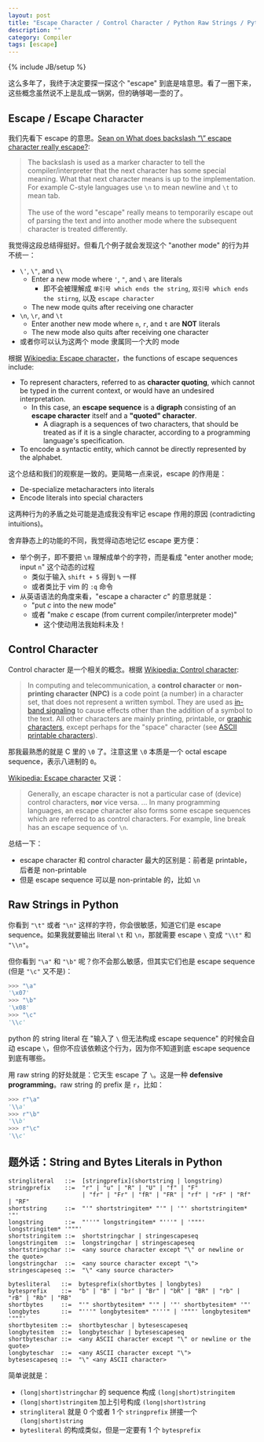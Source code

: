 ```yaml
---
layout: post
title: "Escape Character / Control Character / Python Raw Strings / Python String and Bytes Literals"
description: ""
category: Compiler
tags: [escape]
---
```

{% include JB/setup %}

这么多年了，我终于决定要探一探这个 "escape" 到底是啥意思。看了一圈下来，这些概念虽然说不上是乱成一锅粥，但的确够喝一壶的了。

## Escape / Escape Character

我们先看下 escape 的意思。[Sean on What does backslash “\” escape character really escape?](https://softwareengineering.stackexchange.com/a/112733):

> The backslash is used as a marker character to tell the compiler/interpreter that the next character has some special meaning. What that next character means is up to the implementation. For example C-style languages use `\n` to mean newline and `\t` to mean tab.  
> <br/>
> The use of the word "escape" really means to temporarily escape out of parsing the text and into another mode where the subsequent character is treated differently.

我觉得这段总结得挺好。但看几个例子就会发现这个 "another mode" 的行为并不统一：

- `\'`, `\"`, and `\\`
  - Enter a new mode where `'`, `"`, and `\` are literals
    - 即不会被理解成 `单引号 which ends the string`, `双引号 which ends the stirng`, 以及 `escape character`
  - The new mode quits after receiving one character
- `\n`, `\r`, and `\t`
  - Enter another new mode where `n`, `r`, and `t` are **NOT** literals
  - The new mode also quits after receiving one character
- 或者你可以认为这两个 mode 隶属同一个大的 mode

根据 [Wikipedia: Escape character](https://en.wikipedia.org/wiki/Escape_character)，the functions of escape sequences include:

- To represent characters, referred to as **character quoting**, which cannot be typed in the current context, or would have an undesired interpretation. 
  - In this case, an **escape sequence** is a **digraph** consisting of an **escape character** itself and a **"quoted" character**.
    - A diagraph is a sequences of two characters, that should be treated as if it is a single character, according to a programming language's specification.
- To encode a syntactic entity, which cannot be directly represented by the alphabet.

这个总结和我们的观察是一致的。更简略一点来说，escape 的作用是：

- De-specialize metacharacters into literals
- Encode literals into special characters

这两种行为的矛盾之处可能是造成我没有牢记 escape 作用的原因 (contradicting intuitions)。

舍弃静态上的功能的不同，我觉得动态地记忆 escape 更方便：

- 举个例子，即不要把 `\n` 理解成单个的字符，而是看成 "enter another mode; input `n`" 这个动态的过程
  - 类似于输入 `shift + 5` 得到 `%` 一样
  - 或者类比于 vim 的 `:q` 命令
- 从英语语法的角度来看，"escape a character $c$" 的意思就是：
  - "put $c$ into the new mode"
  - 或者 "make $c$ escape (from current compiler/interpreter mode)"
    - 这个使动用法我始料未及！

## Control Character

Control character 是一个相关的概念。根据 [Wikipedia: Control character](https://en.wikipedia.org/wiki/Control_character):

> In computing and telecommunication, a **control character** or **non-printing character (NPC)** is a code point (a number) in a character set, that does not represent a written symbol. They are used as [in-band signaling](https://en.wikipedia.org/wiki/In-band_signaling) to cause effects other than the addition of a symbol to the text. All other characters are mainly printing, printable, or [graphic characters](https://en.wikipedia.org/wiki/Graphic_character), except perhaps for the "space" character (see [ASCII printable characters](https://en.wikipedia.org/wiki/ASCII_printable_characters)).

那我最熟悉的就是 C 里的 `\0` 了。注意这里 `\0` 本质是一个 octal escape sequence，表示八进制的 `0`。

[Wikipedia: Escape character](https://en.wikipedia.org/wiki/Escape_character) 又说：

> Generally, an escape character is not a particular case of (device) control characters, **nor** vice versa.
> ...
> In many programming languages, an escape character also forms some escape sequences which are referred to as control characters. For example, line break has an escape sequence of `\n`.

总结一下：

- escape character 和 control character 最大的区别是：前者是 printable，后者是 non-printable
- 但是 escape sequence 可以是 non-printable 的，比如 `\n`

## Raw Strings in Python

你看到 `"\t"` 或者 `"\n"` 这样的字符，你会很敏感，知道它们是 escape sequence。如果我就要输出 literal `\t` 和 `\n`，那就需要 escape `\` 变成 `"\\t"` 和 `"\\n"`。

但你看到 `"\a"` 和 `"\b"` 呢？你不会那么敏感，但其实它们也是 escape sequence (但是 `"\c"` 又不是)：

```python
>>> "\a"
'\x07'
>>> "\b"
'\x08'
>>> "\c"
'\\c'
```

python 的 string literal 在 "输入了 `\` 但无法构成 escape sequence" 的时候会自动 escape `\`，但你不应该依赖这个行为，因为你不知道到底 escape sequence 到底有哪些。

用 raw string 的好处就是：它天生 escape 了 `\`。这是一种 **defensive programming**。raw string 的 prefix 是 `r`，比如：

```python
>>> r"\a"
'\\a'
>>> r"\b"
'\\b'
>>> r"\c"
'\\c'
```

## 题外话：String and Bytes Literals in Python

```ebnf
stringliteral   ::=  [stringprefix](shortstring | longstring)
stringprefix    ::=  "r" | "u" | "R" | "U" | "f" | "F"
                     | "fr" | "Fr" | "fR" | "FR" | "rf" | "rF" | "Rf" | "RF"
shortstring     ::=  "'" shortstringitem* "'" | '"' shortstringitem* '"'
longstring      ::=  "'''" longstringitem* "'''" | '"""' longstringitem* '"""'
shortstringitem ::=  shortstringchar | stringescapeseq
longstringitem  ::=  longstringchar | stringescapeseq
shortstringchar ::=  <any source character except "\" or newline or the quote>
longstringchar  ::=  <any source character except "\">
stringescapeseq ::=  "\" <any source character>

bytesliteral   ::=  bytesprefix(shortbytes | longbytes)
bytesprefix    ::=  "b" | "B" | "br" | "Br" | "bR" | "BR" | "rb" | "rB" | "Rb" | "RB"
shortbytes     ::=  "'" shortbytesitem* "'" | '"' shortbytesitem* '"'
longbytes      ::=  "'''" longbytesitem* "'''" | '"""' longbytesitem* '"""'
shortbytesitem ::=  shortbyteschar | bytesescapeseq
longbytesitem  ::=  longbyteschar | bytesescapeseq
shortbyteschar ::=  <any ASCII character except "\" or newline or the quote>
longbyteschar  ::=  <any ASCII character except "\">
bytesescapeseq ::=  "\" <any ASCII character>
```

简单说就是：

- `(long|short)stringchar` 的 sequence 构成 `(long|short)stringitem`
- `(long|short)stringitem` 加上引号构成 `(long|short)string`
- `stringliteral` 就是 0 个或者 1 个 `stringprefix` 拼接一个 `(long|short)string`
- `bytesliteral` 的构成类似，但是一定要有 1 个 `bytesprefix`
  
